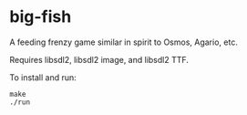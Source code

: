 # big-fish
A feeding frenzy game similar in spirit to Osmos, Agario, etc.

Requires libsdl2, libsdl2 image, and libsdl2 TTF.

To install and run:

```
make
./run
```
